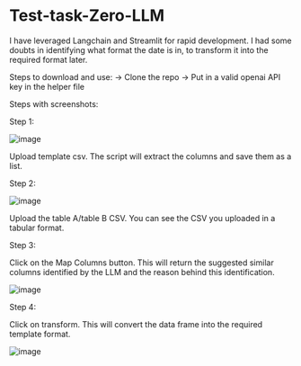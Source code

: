 # Test-task-Zero-LLM

I have leveraged Langchain and Streamlit for rapid development. I had some doubts in identifying what format the date is in, to transform it into the required format later.

Steps to download and use: 
-> Clone the repo
-> Put in a valid openai API key in the helper file

Steps with screenshots:

Step 1: 

![image](https://github.com/Aashay-chaudhari/Test-task-Zero-LLM/assets/93089131/77722eb6-6b82-42a7-b60f-8789e7d79874)

Upload template csv. The script will extract the columns and save them as a list.

Step 2:

![image](https://github.com/Aashay-chaudhari/Test-task-Zero-LLM/assets/93089131/b29cc2df-6a34-467a-beb7-99676c6dcb93)

Upload the table A/table B CSV. You can see the CSV you uploaded in a tabular format. 

Step 3:

Click on the Map Columns button. This will return the suggested similar columns identified by the LLM and the reason behind this identification.

![image](https://github.com/Aashay-chaudhari/Test-task-Zero-LLM/assets/93089131/2e0905cd-6210-466c-9c41-c0256783a2a4)

Step 4:

Click on transform. This will convert the data frame into the required template format. 

![image](https://github.com/Aashay-chaudhari/Test-task-Zero-LLM/assets/93089131/50d09b1f-30bd-4486-94f6-862c80af1917)
